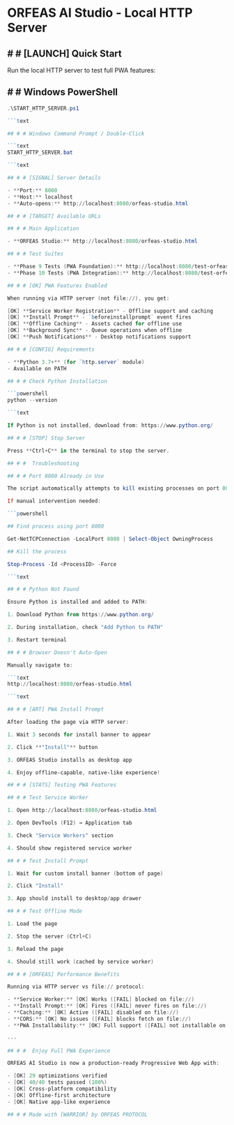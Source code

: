 # ORFEAS AI Studio - Local HTTP Server

## # # [LAUNCH] Quick Start

Run the local HTTP server to test full PWA features:

## # # Windows PowerShell

```powershell
.\START_HTTP_SERVER.ps1

```text

## # # Windows Command Prompt / Double-Click

```text
START_HTTP_SERVER.bat

```text

## # # [SIGNAL] Server Details

- **Port:** 8080
- **Host:** localhost
- **Auto-opens:** http://localhost:8080/orfeas-studio.html

## # # [TARGET] Available URLs

## # # Main Application

- **ORFEAS Studio:** http://localhost:8080/orfeas-studio.html

## # # Test Suites

- **Phase 9 Tests (PWA Foundation):** http://localhost:8080/test-orfeas-phase9-optimizations.html
- **Phase 10 Tests (PWA Integration):** http://localhost:8080/test-orfeas-phase10-optimizations.html

## # # [OK] PWA Features Enabled

When running via HTTP server (not file://), you get:

[OK] **Service Worker Registration** - Offline support and caching
[OK] **Install Prompt** - `beforeinstallprompt` event fires
[OK] **Offline Caching** - Assets cached for offline use
[OK] **Background Sync** - Queue operations when offline
[OK] **Push Notifications** - Desktop notifications support

## # # [CONFIG] Requirements

- **Python 3.7+** (for `http.server` module)
- Available on PATH

## # # Check Python Installation

```powershell
python --version

```text

If Python is not installed, download from: https://www.python.org/

## # # [STOP] Stop Server

Press **Ctrl+C** in the terminal to stop the server.

## # #  Troubleshooting

## # # Port 8080 Already in Use

The script automatically attempts to kill existing processes on port 8080.

If manual intervention needed:

```powershell

## Find process using port 8080

Get-NetTCPConnection -LocalPort 8080 | Select-Object OwningProcess

## Kill the process

Stop-Process -Id <ProcessID> -Force

```text

## # # Python Not Found

Ensure Python is installed and added to PATH:

1. Download Python from https://www.python.org/

2. During installation, check "Add Python to PATH"

3. Restart terminal

## # # Browser Doesn't Auto-Open

Manually navigate to:

```text
http://localhost:8080/orfeas-studio.html

```text

## # # [ART] PWA Install Prompt

After loading the page via HTTP server:

1. Wait 3 seconds for install banner to appear

2. Click **"Install"** button

3. ORFEAS Studio installs as desktop app

4. Enjoy offline-capable, native-like experience!

## # # [STATS] Testing PWA Features

## # # Test Service Worker

1. Open http://localhost:8080/orfeas-studio.html

2. Open DevTools (F12) → Application tab

3. Check "Service Workers" section

4. Should show registered service worker

## # # Test Install Prompt

1. Wait for custom install banner (bottom of page)

2. Click "Install"

3. App should install to desktop/app drawer

## # # Test Offline Mode

1. Load the page

2. Stop the server (Ctrl+C)

3. Reload the page

4. Should still work (cached by service worker)

## # # [ORFEAS] Performance Benefits

Running via HTTP server vs file:// protocol:

- **Service Worker:** [OK] Works ([FAIL] blocked on file://)
- **Install Prompt:** [OK] Fires ([FAIL] never fires on file://)
- **Caching:** [OK] Active ([FAIL] disabled on file://)
- **CORS:** [OK] No issues ([FAIL] blocks fetch on file://)
- **PWA Installability:** [OK] Full support ([FAIL] not installable on file://)

---

## # #  Enjoy Full PWA Experience

ORFEAS AI Studio is now a production-ready Progressive Web App with:

- [OK] 29 optimizations verified
- [OK] 40/40 tests passed (100%)
- [OK] Cross-platform compatibility
- [OK] Offline-first architecture
- [OK] Native app-like experience

## # # Made with [WARRIOR] by ORFEAS PROTOCOL
